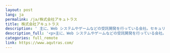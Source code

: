 ```yaml
---
layout: post
lang: ja
permalink: /ja/株式会社アキュトラス
title: 株式会社アキュトラス
description: ' 主に、Web システムやゲームなどの受託開発を行っている会社。セキュリティ教育支援システム BeeCon も展開中。フルリモートなのに、勤務時間や休暇もほぼ自由な、少数精鋭集団。 '
description_full: '<p>主に、Web システムやゲームなどの受託開発を行っている会社。セキュリティ教育支援システム BeeCon も展開中。フルリモートなのに、勤務時間や休暇もほぼ自由な、少数精鋭集団。</p>'
categories: full_remote
link: https://www.aqutras.com/
---
```

